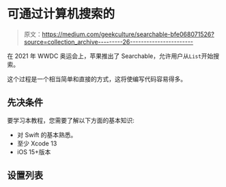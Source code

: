 # 可通过计算机搜索的

> 原文：<https://medium.com/geekculture/searchable-bfe068071526?source=collection_archive---------26----------------------->

在 2021 年 WWDC 奥运会上，苹果推出了 Searchable，允许用户从`List`开始搜索。

这个过程是一个相当简单和直接的方式，这将使编写代码容易得多。

## 先决条件

要学习本教程，您需要了解以下方面的基本知识:

*   对 Swift 的基本熟悉。
*   至少 Xcode 13
*   iOS 15+版本

## 设置列表